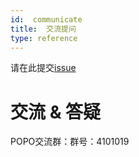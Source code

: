 ```yaml
---
id:  communicate
title:  交流提问
type: reference
---
```


请在此提交[issue](https://github.com/torchpipe/torchpipe/issues)

# 交流 & 答疑
POPO交流群：群号：4101019
